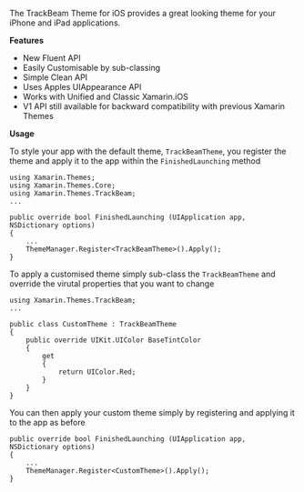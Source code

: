 The TrackBeam Theme for iOS provides a great looking theme for your iPhone and iPad applications.

**Features**  

 - New Fluent API  
 - Easily Customisable by sub-classing
 - Simple Clean API
 - Uses Apples UIAppearance API
 - Works with Unified and Classic Xamarin.iOS
 - V1 API still available for backward compatibility with previous Xamarin Themes

**Usage**  

To style your app with the default theme, `TrackBeamTheme`, you register the theme and apply it to the app within the `FinishedLaunching` method

	using Xamarin.Themes;
	using Xamarin.Themes.Core;
	using Xamarin.Themes.TrackBeam;
	...
	
	public override bool FinishedLaunching (UIApplication app, NSDictionary options)
	{
		...
		ThemeManager.Register<TrackBeamTheme>().Apply();
	}


To apply a customised theme simply sub-class the `TrackBeamTheme` and override the virutal properties that you want to change

	using Xamarin.Themes.TrackBeam;
	...
	
	public class CustomTheme : TrackBeamTheme
	{
		public override UIKit.UIColor BaseTintColor
		{
			get
			{
				return UIColor.Red;
			}
		}
	}
 
 You can then apply your custom theme simply by registering and applying it to the app as before
 
	public override bool FinishedLaunching (UIApplication app, NSDictionary options)
	{
		...
		ThemeManager.Register<CustomTheme>().Apply();
	}
	

